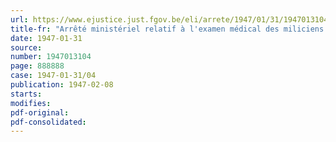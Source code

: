 ```yaml
---
url: https://www.ejustice.just.fgov.be/eli/arrete/1947/01/31/1947013104/justel
title-fr: "Arrêté ministériel relatif à l'examen médical des miliciens pour les levées de 1947 et de 1948"
date: 1947-01-31
source:
number: 1947013104
page: 888888
case: 1947-01-31/04
publication: 1947-02-08
starts:
modifies:
pdf-original:
pdf-consolidated:
---
```


